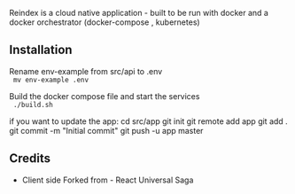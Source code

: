 
Reindex is a cloud native application - built to be run with docker and a docker orchestrator (docker-compose , kubernetes)

## Installation

Rename env-example from src/api to .env  
``` mv env-example .env```

Build the docker compose file and start the services  
``` ./build.sh```  

if you want to update the app:
cd src/app
git init
git remote add app <your new git repo>
git add .
git commit -m "Initial commit"
git push -u app master
  
## Credits
- Client side Forked from - React Universal Saga
